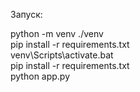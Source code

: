 Запуск:  

python -m venv ./venv  
pip install -r requirements.txt  
venv\Scripts\activate.bat  
pip install -r requirements.txt  
python app.py
